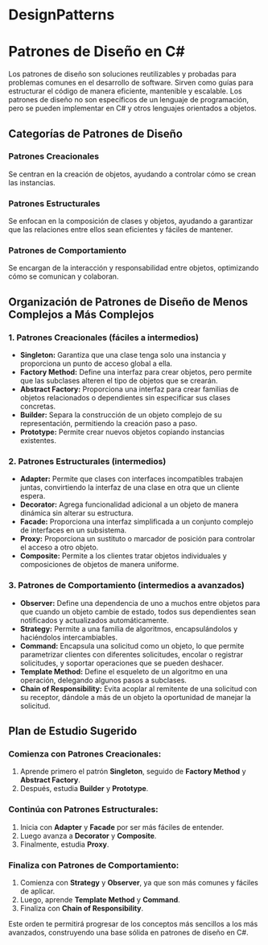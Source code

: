 # DesignPatterns

# Patrones de Diseño en C#

Los patrones de diseño son soluciones reutilizables y probadas para problemas comunes en el desarrollo de software. Sirven como guías para estructurar el código de manera eficiente, mantenible y escalable. Los patrones de diseño no son específicos de un lenguaje de programación, pero se pueden implementar en C# y otros lenguajes orientados a objetos.

## Categorías de Patrones de Diseño

### Patrones Creacionales
Se centran en la creación de objetos, ayudando a controlar cómo se crean las instancias.

### Patrones Estructurales
Se enfocan en la composición de clases y objetos, ayudando a garantizar que las relaciones entre ellos sean eficientes y fáciles de mantener.

### Patrones de Comportamiento
Se encargan de la interacción y responsabilidad entre objetos, optimizando cómo se comunican y colaboran.

## Organización de Patrones de Diseño de Menos Complejos a Más Complejos

### 1. Patrones Creacionales (fáciles a intermedios)

- **Singleton:** Garantiza que una clase tenga solo una instancia y proporciona un punto de acceso global a ella.
- **Factory Method:** Define una interfaz para crear objetos, pero permite que las subclases alteren el tipo de objetos que se crearán.
- **Abstract Factory:** Proporciona una interfaz para crear familias de objetos relacionados o dependientes sin especificar sus clases concretas.
- **Builder:** Separa la construcción de un objeto complejo de su representación, permitiendo la creación paso a paso.
- **Prototype:** Permite crear nuevos objetos copiando instancias existentes.

### 2. Patrones Estructurales (intermedios)

- **Adapter:** Permite que clases con interfaces incompatibles trabajen juntas, convirtiendo la interfaz de una clase en otra que un cliente espera.
- **Decorator:** Agrega funcionalidad adicional a un objeto de manera dinámica sin alterar su estructura.
- **Facade:** Proporciona una interfaz simplificada a un conjunto complejo de interfaces en un subsistema.
- **Proxy:** Proporciona un sustituto o marcador de posición para controlar el acceso a otro objeto.
- **Composite:** Permite a los clientes tratar objetos individuales y composiciones de objetos de manera uniforme.

### 3. Patrones de Comportamiento (intermedios a avanzados)

- **Observer:** Define una dependencia de uno a muchos entre objetos para que cuando un objeto cambie de estado, todos sus dependientes sean notificados y actualizados automáticamente.
- **Strategy:** Permite a una familia de algoritmos, encapsulándolos y haciéndolos intercambiables.
- **Command:** Encapsula una solicitud como un objeto, lo que permite parametrizar clientes con diferentes solicitudes, encolar o registrar solicitudes, y soportar operaciones que se pueden deshacer.
- **Template Method:** Define el esqueleto de un algoritmo en una operación, delegando algunos pasos a subclases.
- **Chain of Responsibility:** Evita acoplar al remitente de una solicitud con su receptor, dándole a más de un objeto la oportunidad de manejar la solicitud.

## Plan de Estudio Sugerido

### Comienza con Patrones Creacionales:

1. Aprende primero el patrón **Singleton**, seguido de **Factory Method** y **Abstract Factory**.
2. Después, estudia **Builder** y **Prototype**.

### Continúa con Patrones Estructurales:

1. Inicia con **Adapter** y **Facade** por ser más fáciles de entender.
2. Luego avanza a **Decorator** y **Composite**.
3. Finalmente, estudia **Proxy**.

### Finaliza con Patrones de Comportamiento:

1. Comienza con **Strategy** y **Observer**, ya que son más comunes y fáciles de aplicar.
2. Luego, aprende **Template Method** y **Command**.
3. Finaliza con **Chain of Responsibility**.

Este orden te permitirá progresar de los conceptos más sencillos a los más avanzados, construyendo una base sólida en patrones de diseño en C#.
